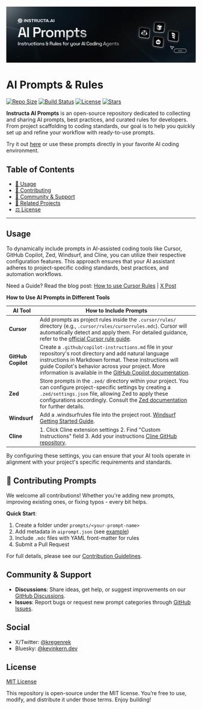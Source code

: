 [![Instructa AI Prompts Banner](/public/image.png)](https://www.instructa.ai/ai-prompts)

# AI Prompts & Rules

<p>
  <a href="https://github.com/instructa/ai-prompts"><img src="https://img.shields.io/github/repo-size/instructa/ai-prompts?style=flat&colorA=18181B&colorB=28CF8D" alt="Repo Size"></a>
  <a href="https://github.com/instructa/ai-prompts/actions"><img src="https://img.shields.io/github/actions/workflow/status/instructa/ai-prompts/ci.yml?branch=main&style=flat&colorA=18181B&colorB=28CF8D" alt="Build Status"></a>
  <a href="https://github.com/instructa/ai-prompts/blob/main/LICENSE"><img src="https://img.shields.io/github/license/instructa/ai-prompts.svg?style=flat&colorA=18181B&colorB=28CF8D" alt="License"></a>
  <a href="https://github.com/instructa/ai-prompts/stargazers"><img src="https://img.shields.io/github/stars/instructa/ai-prompts.svg?style=flat&colorA=18181B&colorB=28CF8D" alt="Stars"></a>
</p>

**Instructa AI Prompts** is an open-source repository dedicated to collecting and sharing AI prompts, best practices, and curated rules for developers. From project scaffolding to coding standards, our goal is to help you quickly set up and refine your workflow with ready-to-use prompts. 

Try it out [here](https://www.instructa.ai/ai-prompts) or use these prompts directly in your favorite AI coding environment.

## Table of Contents

- [📖 Usage](#usage)
- [🤝 Contributing](#contributing)
- [🛟 Community & Support](#community--support)
- [🔗 Related Projects](#related-projects)
- [⚖️ License](#license)

---

## Usage

To dynamically include prompts in AI-assisted coding tools like Cursor, GitHub Copilot, Zed, Windsurf, and Cline, you can utilize their respective configuration features. This approach ensures that your AI assistant adheres to project-specific coding standards, best practices, and automation workflows.


Need a Guide? Read the blog post: [How to use Cursor Rules](https://www.instructa.ai/en/blog/how-to-use-cursor-rules-in-version-0-45) | [X Post](https://x.com/kregenrek/status/1887574770474229802)

**How to Use AI Prompts in Different Tools**

| AI Tool           | How to Include Prompts                                                                                                                                                                                                                 |
|-------------------|-----------------------------------------------------------------------------------------------------------------------------------------------------------------------------------------------------------------------------------------|
| **Cursor**        | Add prompts as project rules inside the `.cursor/rules/` directory (e.g., `.cursor/rules/cursorrules.mdc`). Cursor will automatically detect and apply them. For detailed guidance, refer to the [official Cursor rule guide](https://docs.cursor.com/context/rules-for-ai#project-rules-recommended). |
| **GitHub Copilot**| Create a `.github/copilot-instructions.md` file in your repository's root directory and add natural language instructions in Markdown format. These instructions will guide Copilot's behavior across your project. More information is available in the [GitHub Copilot documentation](https://docs.github.com/copilot/customizing-copilot/adding-custom-instructions-for-github-copilot). |
| **Zed**           | Store prompts in the `.zed/` directory within your project. You can configure project-specific settings by creating a `.zed/settings.json` file, allowing Zed to apply these configurations accordingly. Consult the [Zed documentation](https://zed.dev/docs/configuring-zed) for further details. |
| **Windsurf**      | Add a .windsurfrules file into the project root. [Windsurf Getting Started Guide](https://docs.codeium.com/windsurf/getting-started). |
| **Cline**         | 1. Click Cline extension settings 2. Find "Custom Instructions" field 3. Add your instructions  [Cline GitHub repository](https://cline.bot/faq). |

By configuring these settings, you can ensure that your AI tools operate in alignment with your project's specific requirements and standards. 


## 🤝 Contributing Prompts

We welcome all contributions! Whether you're adding new prompts, improving existing ones, or fixing typos - every bit helps. 

**Quick Start**:
1. Create a folder under `prompts/<your-prompt-name>`
2. Add metadata in `aiprompt.json` (see [example](./prompt-template/aiprompt.json))
3. Include `.mdc` files with YAML front-matter for rules
4. Submit a Pull Request

For full details, please see our [Contribution Guidelines](./CONTRIBUTING.md). 


## Community & Support


- **Discussions**: Share ideas, get help, or suggest improvements on our [GitHub Discussions](https://github.com/instructa/ai-prompts/discussions).  
- **Issues**: Report bugs or request new prompt categories through [GitHub Issues](https://github.com/instructa/ai-prompts/issues).  

## Social

- X/Twitter: [@kregenrek](https://x.com/kregenrek)
- Bluesky: [@kevinkern.dev](https://bsky.app/profile/kevinkern.dev)


## License

[MIT License](https://github.com/instructa/ai-prompts/blob/main/LICENSE)

This repository is open-source under the MIT license. You’re free to use, modify, and distribute it under those terms. Enjoy building!
